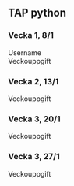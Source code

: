 ## TAP python

### Vecka 1, 8/1
Username  
Veckouppgift


### Vecka 2, 13/1
Veckouppgift


### Vecka 3, 20/1
Veckouppgift

### Vecka 3, 27/1
Veckouppgift

